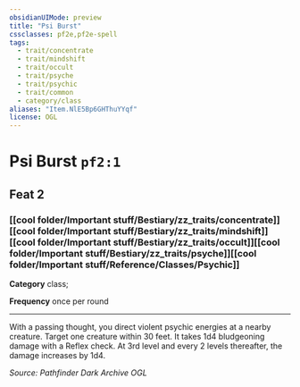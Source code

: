 ```yaml
---
obsidianUIMode: preview
title: "Psi Burst"
cssclasses: pf2e,pf2e-spell
tags:
  - trait/concentrate
  - trait/mindshift
  - trait/occult
  - trait/psyche
  - trait/psychic
  - trait/common
  - category/class
aliases: "Item.NlE5Bp6GHThuYYqf"
license: OGL
---
```

# Psi Burst `pf2:1`
## Feat 2
### [[cool folder/Important stuff/Bestiary/zz_traits/concentrate]][[cool folder/Important stuff/Bestiary/zz_traits/mindshift]][[cool folder/Important stuff/Bestiary/zz_traits/occult]][[cool folder/Important stuff/Bestiary/zz_traits/psyche]][[cool folder/Important stuff/Reference/Classes/Psychic]]

**Category** class; 




**Frequency** once per round

* * *

With a passing thought, you direct violent psychic energies at a nearby creature. Target one creature within 30 feet. It takes 1d4 bludgeoning damage with a Reflex check. At 3rd level and every 2 levels thereafter, the damage increases by 1d4.

*Source: Pathfinder Dark Archive*
*OGL*